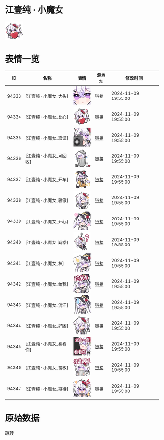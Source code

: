 # 江壹纯 · 小魔女

<img src="./cover.png" height="60" alt="cover" />

# 表情一览

|ID|名称|表情|源地址|修改时间|
|----|----|----|----|----|
|94333|[江壹纯 · 小魔女_大头]|<img src="./pic/094333_%5B江壹纯 · 小魔女_大头%5D.png" height="60" alt="大头"/>|[链接](https://i0.hdslb.com/bfs/garb/ba071522f5d404a6ff5204f948d41a7191c65aee.png)|2024-11-09 19:55:00|
|94334|[江壹纯 · 小魔女_比心]|<img src="./pic/094334_%5B江壹纯 · 小魔女_比心%5D.png" height="60" alt="比心"/>|[链接](https://i0.hdslb.com/bfs/garb/b4af97ef9808fa1031ce892726f967e515d59d65.png)|2024-11-09 19:55:00|
|94335|[江壹纯 · 小魔女_取证]|<img src="./pic/094335_%5B江壹纯 · 小魔女_取证%5D.png" height="60" alt="取证"/>|[链接](https://i0.hdslb.com/bfs/garb/ef29fa24bc3817a372555a014261cc1cb45ccee3.png)|2024-11-09 19:55:00|
|94336|[江壹纯 · 小魔女_可回收]|<img src="./pic/094336_%5B江壹纯 · 小魔女_可回收%5D.png" height="60" alt="可回收"/>|[链接](https://i0.hdslb.com/bfs/garb/2fdc6be3e396d3acedf5e568f83d5d509e72764a.png)|2024-11-09 19:55:00|
|94337|[江壹纯 · 小魔女_开车]|<img src="./pic/094337_%5B江壹纯 · 小魔女_开车%5D.png" height="60" alt="开车"/>|[链接](https://i0.hdslb.com/bfs/garb/917eca78e17f52d38bf6c5a69dd48b876acefb10.png)|2024-11-09 19:55:00|
|94338|[江壹纯 · 小魔女_骄傲]|<img src="./pic/094338_%5B江壹纯 · 小魔女_骄傲%5D.png" height="60" alt="骄傲"/>|[链接](https://i0.hdslb.com/bfs/garb/d49f9f7d29d2169fc641d197734e70a0ac20db85.png)|2024-11-09 19:55:00|
|94339|[江壹纯 · 小魔女_开心]|<img src="./pic/094339_%5B江壹纯 · 小魔女_开心%5D.png" height="60" alt="开心"/>|[链接](https://i0.hdslb.com/bfs/garb/22f3e1faf58d9d3fd0188eab01984cfc351cf021.png)|2024-11-09 19:55:00|
|94340|[江壹纯 · 小魔女_疑惑]|<img src="./pic/094340_%5B江壹纯 · 小魔女_疑惑%5D.png" height="60" alt="疑惑"/>|[链接](https://i0.hdslb.com/bfs/garb/9a3e4fb66bfab6c671935da5744a64e1088de96a.png)|2024-11-09 19:55:00|
|94341|[江壹纯 · 小魔女_棒]|<img src="./pic/094341_%5B江壹纯 · 小魔女_棒%5D.png" height="60" alt="棒"/>|[链接](https://i0.hdslb.com/bfs/garb/27f976c214d05a8237630afc5fd780edebf1595f.png)|2024-11-09 19:55:00|
|94342|[江壹纯 · 小魔女_给我]|<img src="./pic/094342_%5B江壹纯 · 小魔女_给我%5D.png" height="60" alt="给我"/>|[链接](https://i0.hdslb.com/bfs/garb/a5d380962948c824dbc6d5c72820c7824838b244.png)|2024-11-09 19:55:00|
|94343|[江壹纯 · 小魔女_流汗]|<img src="./pic/094343_%5B江壹纯 · 小魔女_流汗%5D.png" height="60" alt="流汗"/>|[链接](https://i0.hdslb.com/bfs/garb/271a7903ea0d7d74fd889cfac3c8b1431505dd49.png)|2024-11-09 19:55:00|
|94344|[江壹纯 · 小魔女_好困]|<img src="./pic/094344_%5B江壹纯 · 小魔女_好困%5D.png" height="60" alt="好困"/>|[链接](https://i0.hdslb.com/bfs/garb/4ff732fb0d939186830faac1ef9e0d9940a246cb.png)|2024-11-09 19:55:00|
|94345|[江壹纯 · 小魔女_看着你]|<img src="./pic/094345_%5B江壹纯 · 小魔女_看着你%5D.png" height="60" alt="看着你"/>|[链接](https://i0.hdslb.com/bfs/garb/774aff1cadf5642c25fff39b77e09ee061bad790.png)|2024-11-09 19:55:00|
|94346|[江壹纯 · 小魔女_钢板]|<img src="./pic/094346_%5B江壹纯 · 小魔女_钢板%5D.png" height="60" alt="钢板"/>|[链接](https://i0.hdslb.com/bfs/garb/b896e4fd06e7f103f253da2a689635fb7224b3d5.png)|2024-11-09 19:55:00|
|94347|[江壹纯 · 小魔女_期待]|<img src="./pic/094347_%5B江壹纯 · 小魔女_期待%5D.png" height="60" alt="期待"/>|[链接](https://i0.hdslb.com/bfs/garb/1777c64e03ce5477bb6a2ecc5abe11f98a6185d3.png)|2024-11-09 19:55:00|

# 原始数据

[跳转](./raw.json)

